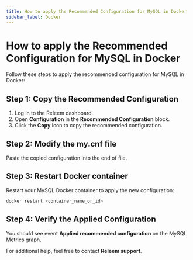 ```yaml
---
title: How to apply the Recommended Configuration for MySQL in Docker
sidebar_label: Docker
---
```


# How to apply the Recommended Configuration for MySQL in Docker

Follow these steps to apply the recommended configuration for MySQL in Docker:

## Step 1: Copy the Recommended Configuration

1. Log in to the Releem dashboard.
2. Open **Configuration** in the **Recommended Configuration** block.
3. Click the **Copy** icon to copy the recommended configuration.

## Step 2: Modify the my.cnf file
Paste the copied configuration into the end of file.

## Step 3: Restart Docker container

Restart your MySQL Docker container to apply the new configuration:

```bash
docker restart <container_name_or_id>
```

## Step 4: Verify the Applied Configuration

You should see event **Applied recommended configuration** on the MySQL Metrics graph.

For additional help, feel free to contact **Releem support**.
